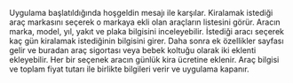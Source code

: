 Uygulama başlatıldığında hoşgeldin mesajı ile karşılar. Kiralamak istediği araç markasını seçerek o markaya ekli olan araçların listesini görür. Aracın marka, model, yıl, yakıt ve plaka bilgisini inceleyebilir. İstediği aracı seçerek kaç gün kiralamak istediğinin bilgisini girer. Daha sonra ek özellikler sayfası gelir ve buradan araç sigortası veya bebek koltuğu olarak iki eklenti ekleyebilir. Her bir seçenek aracın günlük kira ücretine eklenir. Araç bilgisi ve toplam fiyat tutarı ile birlikte bilgileri verir ve uygulama kapanır.
